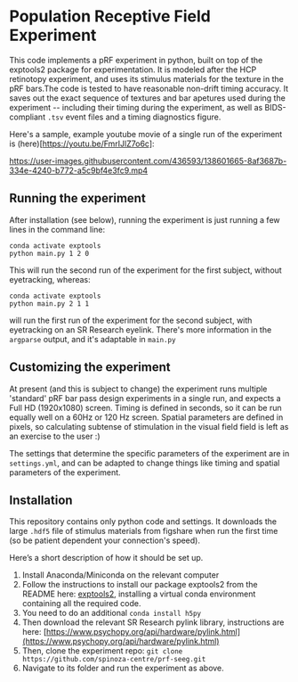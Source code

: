 # Population Receptive Field Experiment

This code implements a pRF experiment in python, built on top of the exptools2 package for experimentation. It is modeled after the HCP retinotopy experiment, and uses its stimulus materials for the texture in the pRF bars.The code is tested to have reasonable non-drift timing accuracy. It saves out the exact sequence of textures and bar apetures used during the experiment -- including their timing during the experiment, as well as BIDS-compliant `.tsv` event files and a timing diagnostics figure. 

Here's a sample, example youtube movie of a single run of the experiment is (here)[https://youtu.be/FmrIJlZ7o6c]:

https://user-images.githubusercontent.com/436593/138601665-8af3687b-334e-4240-b772-a5c9bf4e3fc9.mp4

## Running the experiment

After installation (see below), running the experiment is just running a few lines in the command line:

```
conda activate exptools
python main.py 1 2 0
```

This will run the second run of the experiment for the first subject, without eyetracking, whereas:

```
conda activate exptools
python main.py 2 1 1
```

will run the first run of the experiment for the second subject, with eyetracking on an SR Research eyelink. There's more information in the `argparse` output, and it's adaptable in `main.py`

## Customizing the experiment

At present (and this is subject to change) the experiment runs multiple 'standard' pRF bar pass design experiments in a single run, and expects a Full HD (1920x1080) screen. Timing is defined in seconds, so it can be run equally well on a 60Hz or 120 Hz screen. Spatial parameters are defined in pixels, so calculating subtense of stimulation in the visual field field is left as an exercise to the user :)

The settings that determine the specific parameters of the experiment are in `settings.yml`, and can be adapted to change things like timing and spatial parameters of the experiment. 

## Installation

This repository contains only python code and settings. It downloads the large `.hdf5` file of stimulus materials from figshare when run the first time (so be patient dependent your connection's speed). 

Here’s a short description of how it should be set up. 

1. Install Anaconda/Miniconda on the relevant computer
2. Follow the instructions to install our package exptools2 from the README here: [exptools2](https://github.com/VU-Cog-Sci/exptools2#installation-using-conda), installing a virtual conda environment containing all the required code.
3. You need to do an additional `conda install h5py`
4. Then download the relevant SR Research pylink library, instructions are here: [https://www.psychopy.org/api/hardware/pylink.html](https://www.psychopy.org/api/hardware/pylink.html)
5. Then, clone the experiment repo: `git clone https://github.com/spinoza-centre/prf-seeg.git`
6. Navigate to its folder and run the experiment as above. 
